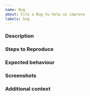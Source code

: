 ```yaml
---
name: Bug
about: File a Bug to help us improve
labels: bug
---
```


<!--
Thank you for reporting a bug!

Please fill in as much of the template below as you can.

If possible, please provide commands or code that demonstrates the problem, keeping it as simple and free of external dependencies as you can.
-->

### Description

<!-- A clear and concise description of what the bug is. -->

### Steps to Reproduce

<!-- Describe the steps to reproduce the behaviour -->

### Expected behaviour

<!-- Describe what what you expected to happen -->

### Screenshots

<!-- If applicable, add screenshots to help explain your problem. -->

### Additional context

<!-- Add any other context about the problem here. -->
